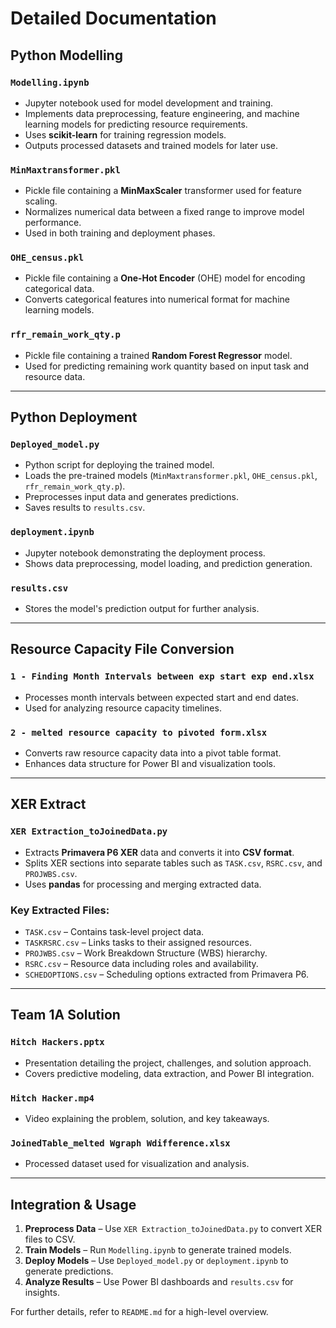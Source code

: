 # Detailed Documentation

## **Python Modelling**

### `Modelling.ipynb`
- Jupyter notebook used for model development and training.
- Implements data preprocessing, feature engineering, and machine learning models for predicting resource requirements.
- Uses **scikit-learn** for training regression models.
- Outputs processed datasets and trained models for later use.

### `MinMaxtransformer.pkl`
- Pickle file containing a **MinMaxScaler** transformer used for feature scaling.
- Normalizes numerical data between a fixed range to improve model performance.
- Used in both training and deployment phases.

### `OHE_census.pkl`
- Pickle file containing a **One-Hot Encoder** (OHE) model for encoding categorical data.
- Converts categorical features into numerical format for machine learning models.

### `rfr_remain_work_qty.p`
- Pickle file containing a trained **Random Forest Regressor** model.
- Used for predicting remaining work quantity based on input task and resource data.

---

## **Python Deployment**

### `Deployed_model.py`
- Python script for deploying the trained model.
- Loads the pre-trained models (`MinMaxtransformer.pkl`, `OHE_census.pkl`, `rfr_remain_work_qty.p`).
- Preprocesses input data and generates predictions.
- Saves results to `results.csv`.

### `deployment.ipynb`
- Jupyter notebook demonstrating the deployment process.
- Shows data preprocessing, model loading, and prediction generation.

### `results.csv`
- Stores the model's prediction output for further analysis.

---

## **Resource Capacity File Conversion**

### `1 - Finding Month Intervals between exp start exp end.xlsx`
- Processes month intervals between expected start and end dates.
- Used for analyzing resource capacity timelines.

### `2 - melted resource capacity to pivoted form.xlsx`
- Converts raw resource capacity data into a pivot table format.
- Enhances data structure for Power BI and visualization tools.

---

## **XER Extract**

### `XER Extraction_toJoinedData.py`
- Extracts **Primavera P6 XER** data and converts it into **CSV format**.
- Splits XER sections into separate tables such as `TASK.csv`, `RSRC.csv`, and `PROJWBS.csv`.
- Uses **pandas** for processing and merging extracted data.

### Key Extracted Files:
- `TASK.csv` – Contains task-level project data.
- `TASKRSRC.csv` – Links tasks to their assigned resources.
- `PROJWBS.csv` – Work Breakdown Structure (WBS) hierarchy.
- `RSRC.csv` – Resource data including roles and availability.
- `SCHEDOPTIONS.csv` – Scheduling options extracted from Primavera P6.

---

## **Team 1A Solution**

### `Hitch Hackers.pptx`
- Presentation detailing the project, challenges, and solution approach.
- Covers predictive modeling, data extraction, and Power BI integration.

### `Hitch Hacker.mp4`
- Video explaining the problem, solution, and key takeaways.

### `JoinedTable_melted Wgraph Wdifference.xlsx`
- Processed dataset used for visualization and analysis.

---

## **Integration & Usage**
1. **Preprocess Data** – Use `XER Extraction_toJoinedData.py` to convert XER files to CSV.
2. **Train Models** – Run `Modelling.ipynb` to generate trained models.
3. **Deploy Models** – Use `Deployed_model.py` or `deployment.ipynb` to generate predictions.
4. **Analyze Results** – Use Power BI dashboards and `results.csv` for insights.

For further details, refer to `README.md` for a high-level overview.

